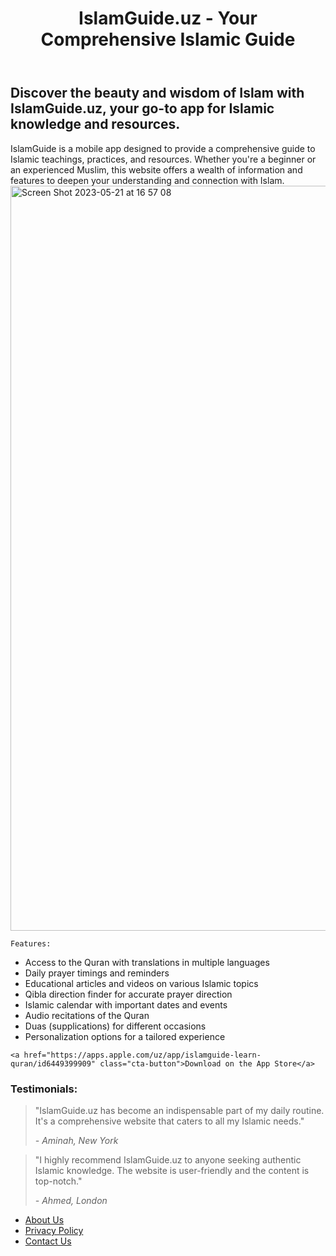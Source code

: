 <!DOCTYPE html>
<html>
<body>
  <header>
    <h1>IslamGuide.uz - Your Comprehensive Islamic Guide</h1>
  </header>
  <section>
    <h2>Discover the beauty and wisdom of Islam with IslamGuide.uz, your go-to app for Islamic knowledge and resources.</h2>
    <p>IslamGuide is a mobile app designed to provide a comprehensive guide to Islamic teachings, practices, and resources. Whether you're a beginner or an experienced Muslim, this website offers a wealth of information and features to deepen your understanding and connection with Islam.
        <img width="1192" alt="Screen Shot 2023-05-21 at 16 57 08" src="https://github.com/bb-pro/IslamGuide.uz/assets/123092077/6096318d-3c7c-4328-99e7-7ab30100a5ea">
    </p>



    Features:

<ul>
  <li>Access to the Quran with translations in multiple languages</li>
  <li>Daily prayer timings and reminders</li>
  <li>Educational articles and videos on various Islamic topics</li>
  <li>Qibla direction finder for accurate prayer direction</li>
  <li>Islamic calendar with important dates and events</li>
  <li>Audio recitations of the Quran</li>
  <li>Duas (supplications) for different occasions</li>
  <li>Personalization options for a tailored experience</li>
</ul>


    <a href="https://apps.apple.com/uz/app/islamguide-learn-quran/id6449399909" class="cta-button">Download on the App Store</a>
  </section>
  <section>
    <h3>Testimonials:</h3>
    <blockquote>
      <p>"IslamGuide.uz has become an indispensable part of my daily routine. It's a comprehensive website that caters to all my Islamic needs."</p>
      <cite>- Aminah, New York</cite>
    </blockquote>
    <blockquote>
      <p>"I highly recommend IslamGuide.uz to anyone seeking authentic Islamic knowledge. The website is user-friendly and the content is top-notch."</p>
      <cite>- Ahmed, London</cite>
    </blockquote>
  </section>
  <footer>
    <nav>
      <ul>
        <li><a href="https://github.com/bb-pro">About Us</a></li>
        <li><a href="https://docs.google.com/document/d/1XinI8cPBo5pb4NfkMdjjW8E9lNsDqTnQyBlNaDBNEww/edit?usp=sharing">Privacy Policy</a></li>
        <li><a href="bektemurmamashayev07@gmail.com">Contact Us</a></li>
      </ul>
    </nav>
  </footer>
</body>
</html>
